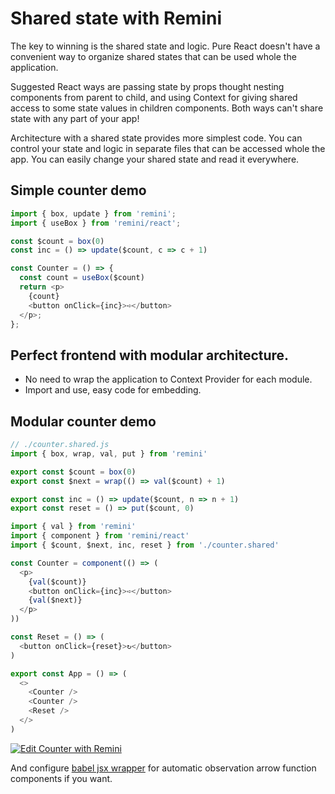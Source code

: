 # Shared state with Remini

The key to winning is the shared state and logic. Pure React doesn't have a convenient way to organize shared states that can be used whole the application. 

Suggested React ways are passing state by props thought nesting components from parent to child, and using Context for giving shared access to some state values in children components. Both ways can't share state with any part of your app!

Architecture with a shared state provides more simplest code. You can control your state and logic in separate files that can be accessed whole the app. You can easily change your shared state and read it everywhere.

## Simple counter demo

```javascript
import { box, update } from 'remini';
import { useBox } from 'remini/react';

const $count = box(0)
const inc = () => update($count, c => c + 1)

const Counter = () => {
  const count = useBox($count)
  return <p>
    {count} 
    <button onClick={inc}>➪</button>
  </p>;
};
```

## Perfect frontend with modular architecture.

- No need to wrap the application to Context Provider for each module.
- Import and use, easy code for embedding.

## Modular counter demo

```javascript
// ./counter.shared.js
import { box, wrap, val, put } from 'remini'

export const $count = box(0)
export const $next = wrap(() => val($count) + 1)

export const inc = () => update($count, n => n + 1)
export const reset = () => put($count, 0)
```

```javascript
import { val } from 'remini'
import { component } from 'remini/react'
import { $count, $next, inc, reset } from './counter.shared'

const Counter = component(() => (
  <p>
    {val($count)}
    <button onClick={inc}>➪</button>
    {val($next)}
  </p>
))

const Reset = () => (
  <button onClick={reset}>↻</button>
)

export const App = () => (
  <>
    <Counter />
    <Counter />
    <Reset />
  </>
)
```

[![Edit Counter with Remini](https://codesandbox.io/static/img/play-codesandbox.svg)](https://codesandbox.io/s/counter-with-remini-mp2ldi?file=/src/App.js)

And configure [babel jsx wrapper](https://github.com/re-js/babel-plugin-jsx-wrapper) for automatic observation arrow function components if you want.
